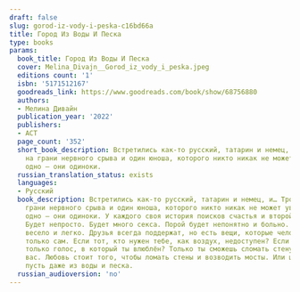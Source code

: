 ```yaml
---
draft: false
slug: gorod-iz-vody-i-peska-c16bd66a
title: Город Из Воды И Песка
type: books
params:
  book_title: Город Из Воды И Песка
  cover: Melina_Divajn__Gorod_iz_vody_i_peska.jpeg
  editions count: '1'
  isbn: '5171512167'
  goodreads_link: https://www.goodreads.com/book/show/68756880
  authors:
  - Мелина Дивайн
  publication_year: '2022'
  publishers:
  - АСТ
  page_count: '352'
  short_book_description: Встретились как-то русский, татарин и немец, и… Трое мужчин
    на грани нервного срыва и один юноша, которого никто никак не может увидеть. Общее
    одно – они одиноки.
  russian_translation_status: exists
  languages:
  - Русский
  book_description: Встретились как-то русский, татарин и немец, и… Трое мужчин на
    грани нервного срыва и один юноша, которого никто никак не может увидеть. Общее
    одно – они одиноки. У каждого своя история поисков счастья и второй половинки.
    Будет непросто. Будет много секса. Порой будет непонятно и больно. Порой будет
    весело и легко. Друзья всегда поддержат, но есть вещи, которые человек может сделать
    только сам. Если тот, кто нужен тебе, как воздух, недоступен? Если у тебя есть
    только голос, в который ты влюблён? Только ты сможешь сломать стену, разделяющую
    вас. Любовь стоит того, чтобы ломать стены и возводить мосты. Или целые города,
    пусть даже из воды и песка.
  russian_audioversion: 'no'
---
```

